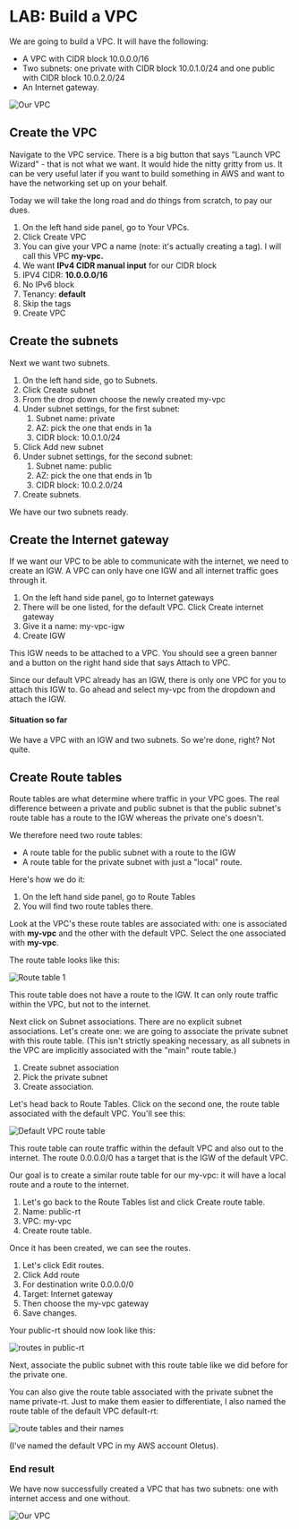 # LAB: Build a VPC

We are going to build a VPC. It will have the following:

* A VPC with CIDR block 10.0.0.0/16
* Two subnets: one private with CIDR block 10.0.1.0/24 and one public with CIDR block 10.0.2.0/24
* An Internet gateway.

![Our VPC](<../../.gitbook/assets/image (20).png>)

## Create the VPC

Navigate to the VPC service. There is a big button that says "Launch VPC Wizard" - that is not what we want. It would hide the nitty gritty from us. It can be very useful later if you want to build something in AWS and want to have the networking set up on your behalf.&#x20;

Today we will take the long road and do things from scratch, to pay our dues.&#x20;

1. On the left hand side panel, go to Your VPCs.&#x20;
2. Click Create VPC
3. You can give your VPC a name (note: it's actually creating a tag). I will call this VPC **my-vpc.**
4. We want **IPv4 CIDR manual input** for our CIDR block&#x20;
5. IPV4 CIDR: **10.0.0.0/16**
6. No IPv6 block&#x20;
7. Tenancy: **default**&#x20;
8. Skip the tags&#x20;
9. Create VPC

## Create the subnets

Next we want two subnets.&#x20;

1. On the left hand side, go to Subnets.
2. Click Create subnet
3. From the drop down choose the newly created my-vpc
4. Under subnet settings, for the first subnet:
   1. Subnet name: private
   2. AZ: pick the one that ends in 1a
   3. CIDR block: 10.0.1.0/24
5. Click Add new subnet
6. Under subnet settings, for the second subnet:
   1. Subnet name: public
   2. AZ: pick the one that ends in 1b
   3. CIDR block: 10.0.2.0/24
7. Create subnets.&#x20;

We have our two subnets ready.&#x20;

## Create the Internet gateway

If we want our VPC to be able to communicate with the internet, we need to create an IGW. A VPC can only have one IGW and all internet traffic goes through it.&#x20;

1. On the left hand side panel, go to Internet gateways
2. There will be one listed, for the default VPC. Click Create internet gateway
3. Give it a name: my-vpc-igw
4. Create IGW&#x20;

This IGW needs to be attached to a VPC. You should see a green banner and a button on the right hand side that says Attach to VPC.&#x20;

Since our default VPC already has an IGW, there is only one VPC for you to attach this IGW to. Go ahead and select my-vpc from the dropdown and attach the IGW.&#x20;

#### Situation so far

We have a VPC with an IGW and two subnets. So we're done, right? Not quite.&#x20;

## Create Route tables

Route tables are what determine where traffic in your VPC goes. The real difference between a private and public subnet is that the public subnet's route table has a route to the IGW whereas the private one's doesn't.&#x20;

We therefore need two route tables:

* A route table for the public subnet with a route to the IGW
* A route table for the private subnet with just a "local" route.

Here's how we do it:

1. On the left hand side panel, go to Route Tables
2. You will find two route tables there.

Look at the VPC's these route tables are associated with: one is associated with **my-vpc** and the other with the default VPC. Select the one associated with **my-vpc**.&#x20;

The route table looks like this:

![Route table 1](<../../.gitbook/assets/image (129).png>)

This route table does not have a route to the IGW. It can only route traffic within the VPC, but not to the internet.

Next click on Subnet associations. There are no explicit subnet associations. Let's create one:  we are going to associate the private subnet with this route table. (This isn't strictly speaking necessary, as all subnets in the VPC are implicitly associated with the "main" route table.)

1. Create subnet association
2. Pick the private subnet
3. Create association.&#x20;

Let's head back to Route Tables. Click on the second one, the route table associated with the default VPC. You'll see this:

![Default VPC route table](<../../.gitbook/assets/image (249).png>)

This route table can route traffic within the default VPC and also out to the internet. The route 0.0.0.0/0 has a target that is the IGW of the default VPC.&#x20;

Our goal is to create a similar route table for our my-vpc: it will have a local route and a route to the internet.&#x20;

1. Let's go back to the Route Tables list and click Create route table.&#x20;
2. Name: public-rt
3. VPC: my-vpc
4. Create route table.&#x20;

Once it has been created, we can see the routes.&#x20;

1. Let's click Edit routes.&#x20;
2. Click Add route
3. For destination write 0.0.0.0/0&#x20;
4. Target: Internet gateway&#x20;
5. Then choose the my-vpc gateway&#x20;
6. Save changes.&#x20;

Your public-rt should now look like this:

![routes in public-rt](<../../.gitbook/assets/image (101).png>)

Next, associate the public subnet with this route table like we did before for the private one.&#x20;

You can also give the route table associated with the private subnet the name private-rt. Just to make them easier to differentiate, I also named the route table of the default VPC default-rt:

![route tables and their names](<../../.gitbook/assets/image (46).png>)

(I've named the default VPC in my AWS account Oletus).&#x20;

### End result

We have now successfully created a VPC that has two subnets: one with internet access and one without.&#x20;

![Our VPC](<../../.gitbook/assets/image (451).png>)
